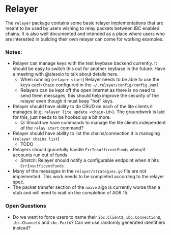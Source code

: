 # Relayer

The `relayer` package contains some basic relayer implementations that are
meant to be used by users wishing to relay packets between IBC enabled chains.
It is also well documented and intended as a place where users who are
interested in building their own relayer can come for working examples.

### Notes:

- Relayer can manage keys with the test keybase backend currently. It should be
  easy to switch this out for another keybase in the future. Have a meeting
  with @alessio to talk about details here.
    * When running (`relayer start`) Relayer needs to be able to use the keys
      each `Chain` configured in the `~/.relayer/config/config.yaml`
    * Relayers can be kept off the open internet as there is no need to send
      them messages, this should help improve the security of the relayer even
      though it must keep "hot" keys.
- Relayer should have ability to do CRUD on each of the lite clients it manages
 (e.g. `relayer lite update <chain-id>`). The groundwork is laid for this, just
 needs to be hooked up a bit more. 
    * Q: Should we have commands to manage the lite clients independent of the
      `relay start` command?
- Relayer should have ability to list the chains/connection it is managing
  (`relayer chains list`)
    * TODO
- Relayers should gracefully handle `ErrInsufficentFunds` when/if accounts run
  out of funds
    * _Stretch_: Relayer should notify a configurable endpoint when it hits
      `ErrInsufficentFunds`
- Many of the messages in the `relayer/strategies.go` file are not implemented.
  This work needs to be completed according to the relayer spec.
- The packet transfer section of the `naive` algo is currently worse than a
  stub and will need to wait on the completion of ADR 15.

### Open Questions

- Do we want to force users to name their `ibc.Client`s, `ibc.Connection`s,
 `ibc.Channel`s and `ibc.Port`s? Can we use randomly generated identifiers
 instead?
